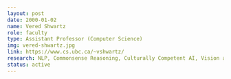 ```yaml
---
layout: post
date: 2000-01-02
name: Vered Shwartz
role: faculty
type: Assistant Professor (Computer Science)
img: vered-shwartz.jpg
link: https://www.cs.ubc.ca/~vshwartz/
research: NLP, Commonsense Reasoning, Culturally Competent AI, Vision and Language, NLP Applications
status: active
---
```


